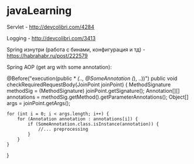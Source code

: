 # javaLearning

Servlet - http://devcolibri.com/4284

Logging - http://devcolibri.com/3413

Spring изнутри (работа с бинами, конфигурация и тд) - https://habrahabr.ru/post/222579

Spring AOP (get arg with some annotation):

@Before("execution(public * *(.., @SomeAnnotation (*), ..))")
public void checkRequiredRequestBody(JoinPoint joinPoint) {
    MethodSignature methodSig = (MethodSignature) joinPoint.getSignature();
    Annotation[][] annotations = methodSig.getMethod().getParameterAnnotations();
    Object[] args = joinPoint.getArgs();

    for (int i = 0; i < args.length; i++) {
        for (Annotation annotation : annotations[i]) {
            if (SomeAnnotation.class.isInstance(annotation)) {
                //... preprocessing
            }
        }
    }
}
